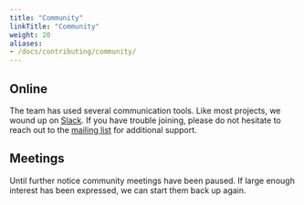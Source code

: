 ```yaml
---
title: "Community"
linkTitle: "Community"
weight: 20
aliases:
- /docs/contributing/community/
---
```


## Online

The team has used several communication tools.
Like most projects, we wound up on [Slack].
If you have trouble joining, please do not hesitate to reach out to the [mailing list](mailto:community@deps.cloud) for additional support.

## Meetings

Until further notice community meetings have been paused.
If large enough interest has been expressed, we can start them back up again.

<br/>

[Slack]: https://join.slack.com/t/depscloud/shared_invite/zt-fd03dm8x-L5Vxh07smWr_vlK9Qg9q5A
